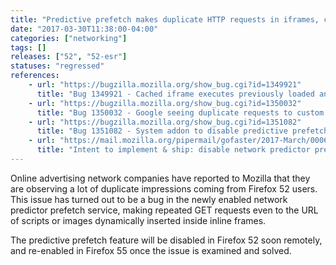 ```yaml
---
title: "Predictive prefetch makes duplicate HTTP requests in iframes, causing false ad impressions"
date: "2017-03-30T11:38:00-04:00"
categories: ["networking"]
tags: []
releases: ["52", "52-esr"]
statuses: "regressed"
references:
    - url: "https://bugzilla.mozilla.org/show_bug.cgi?id=1349921"
      title: "Bug 1349921 - Cached iframe executes previously loaded and dynamically inserted scripts, makes network calls before \"onload\" event."
    - url: "https://bugzilla.mozilla.org/show_bug.cgi?id=1350032"
      title: "Bug 1350032 - Google seeing duplicate requests to custom URIs that should only be requested once"
    - url: "https://bugzilla.mozilla.org/show_bug.cgi?id=1351082"
      title: "Bug 1351082 - System addon to disable predictive prefetch"
    - url: "https://mail.mozilla.org/pipermail/gofaster/2017-March/000655.html"
      title: "Intent to implement & ship: disable network predictor prefetch"
---
```

Online advertising network companies have reported to Mozilla that they are observing a lot of duplicate impressions coming from Firefox 52 users. This issue has turned out to be a bug in the newly enabled network predictor prefetch service, making repeated GET requests even to the URL of scripts or images dynamically inserted inside inline frames.

The predictive prefetch feature will be disabled in Firefox 52 soon remotely, and re-enabled in Firefox 55 once the issue is examined and solved.

